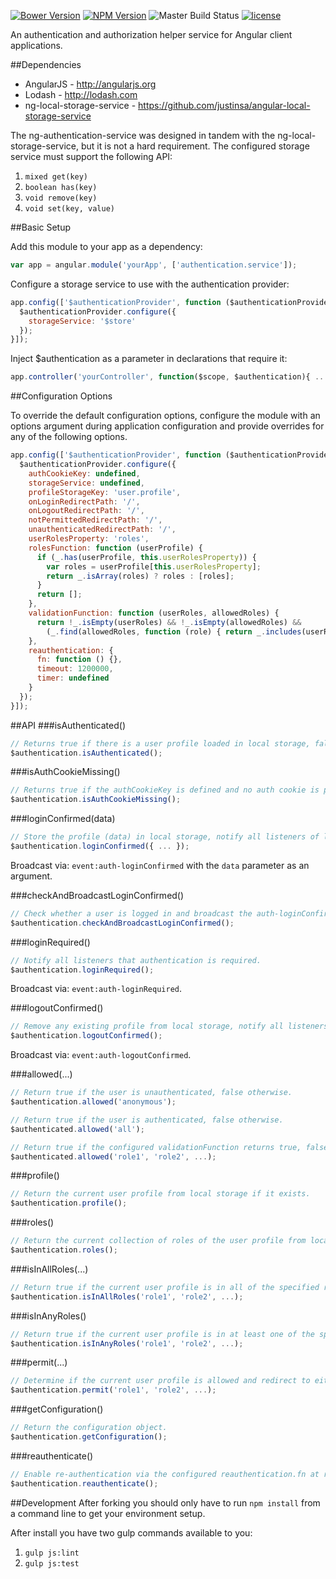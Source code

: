 [![Bower Version](https://img.shields.io/bower/v/ng-authentication-service.svg)](https://github.com/justinsa/angular-authentication-service)
[![NPM Version](https://img.shields.io/npm/v/ng-authentication-service.svg)](https://www.npmjs.com/package/ng-authentication-service)
![Master Build Status](https://codeship.com/projects/e0e25100-6039-0133-0431-46609ca5f084/status?branch=master)
[![license](https://img.shields.io/badge/license-MIT-brightgreen.svg?style=flat)](https://github.com/justinsa/angular-authentication-service/blob/master/LICENSE)

An authentication and authorization helper service for Angular client applications.

##Dependencies

* AngularJS - http://angularjs.org
* Lodash - http://lodash.com
* ng-local-storage-service - https://github.com/justinsa/angular-local-storage-service

The ng-authentication-service was designed in tandem with the ng-local-storage-service, but it is not a hard requirement. The configured storage service must support the following API:

  1. ```mixed get(key)```
  2. ```boolean has(key)```
  3. ```void remove(key)```
  4. ```void set(key, value)```

##Basic Setup

Add this module to your app as a dependency:
```JAVASCRIPT
var app = angular.module('yourApp', ['authentication.service']);
```

Configure a storage service to use with the authentication provider:
```JAVASCRIPT
app.config(['$authenticationProvider', function ($authenticationProvider) {
  $authenticationProvider.configure({
    storageService: '$store'
  });
}]);
```

Inject $authentication as a parameter in declarations that require it:
```JAVASCRIPT
app.controller('yourController', function($scope, $authentication){ ... });
```

##Configuration Options

To override the default configuration options, configure the module with an options argument during application configuration and provide overrides for any of the following options.

```JAVASCRIPT
app.config(['$authenticationProvider', function ($authenticationProvider) {
  $authenticationProvider.configure({
    authCookieKey: undefined,
    storageService: undefined,
    profileStorageKey: 'user.profile',
    onLoginRedirectPath: '/',
    onLogoutRedirectPath: '/',
    notPermittedRedirectPath: '/',
    unauthenticatedRedirectPath: '/',
    userRolesProperty: 'roles',
    rolesFunction: function (userProfile) {
      if (_.has(userProfile, this.userRolesProperty)) {
        var roles = userProfile[this.userRolesProperty];
        return _.isArray(roles) ? roles : [roles];
      }
      return [];
    },
    validationFunction: function (userRoles, allowedRoles) {
      return !_.isEmpty(userRoles) && !_.isEmpty(allowedRoles) &&
        (_.find(allowedRoles, function (role) { return _.includes(userRoles, role); }) !== undefined);
    },
    reauthentication: {
      fn: function () {},
      timeout: 1200000,
      timer: undefined
    }
  });
}]);
```

##API
###isAuthenticated()
```JAVASCRIPT
// Returns true if there is a user profile loaded in local storage, false otherwise.
$authentication.isAuthenticated();
```

###isAuthCookieMissing()
```JAVASCRIPT
// Returns true if the authCookieKey is defined and no auth cookie is present, false otherwise.
$authentication.isAuthCookieMissing();
```

###loginConfirmed(data)
```JAVASCRIPT
// Store the profile (data) in local storage, notify all listeners of login, and redirect to onLoginRedirectPath if defined.
$authentication.loginConfirmed({ ... });
```
Broadcast via: ```event:auth-loginConfirmed``` with the ```data``` parameter as an argument.

###checkAndBroadcastLoginConfirmed()
```JAVASCRIPT
// Check whether a user is logged in and broadcast the auth-loginConfirmed event, if so.
$authentication.checkAndBroadcastLoginConfirmed();
```

###loginRequired()
```JAVASCRIPT
// Notify all listeners that authentication is required.
$authentication.loginRequired();
```
Broadcast via: ```event:auth-loginRequired```.

###logoutConfirmed()
```JAVASCRIPT
// Remove any existing profile from local storage, notify all listeners of logout, and redirect to onLogoutRedirectPath if defined.
$authentication.logoutConfirmed();
```
Broadcast via: ```event:auth-logoutConfirmed```.

###allowed(...)
```JAVASCRIPT
// Return true if the user is unauthenticated, false otherwise.
$authentication.allowed('anonymous');

// Return true if the user is authenticated, false otherwise.
$authenticated.allowed('all');

// Return true if the configured validationFunction returns true, false otherwise.
$authenticated.allowed('role1', 'role2', ...);
```

###profile()
```JAVASCRIPT
// Return the current user profile from local storage if it exists.
$authentication.profile();
```

###roles()
```JAVASCRIPT
// Return the current collection of roles of the user profile from local storage if it exists.
$authentication.roles();
```

###isInAllRoles(...)
```JAVASCRIPT
// Return true if the current user profile is in all of the specified roles, false otherwise.
$authentication.isInAllRoles('role1', 'role2', ...);
```

###isInAnyRoles()
```JAVASCRIPT
// Return true if the current user profile is in at least one of the specified roles, false otherwise.
$authentication.isInAnyRoles('role1', 'role2', ...);
```

###permit(...)
```JAVASCRIPT
// Determine if the current user profile is allowed and redirect to either notPermittedRedirectPath or unauthenticatedRedirectPath if not.
$authentication.permit('role1', 'role2', ...);
```

###getConfiguration()
```JAVASCRIPT
// Return the configuration object.
$authentication.getConfiguration();
```

###reauthenticate()
```JAVASCRIPT
// Enable re-authentication via the configured reauthentication.fn at reauthentication.timeout intervals.
$authentication.reauthenticate();
```

##Development
After forking you should only have to run ```npm install``` from a command line to get your environment setup.

After install you have two gulp commands available to you:

1. ```gulp js:lint```
2. ```gulp js:test```

